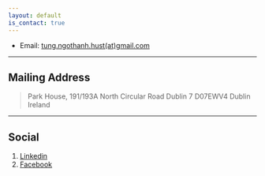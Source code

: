 ```yaml
---
layout: default
is_contact: true
---
```


* Email: [tung.ngothanh.hust(at)gmail.com](mailto:tung.ngothanh.hust@gmail.com)

---

## Mailing Address

> Park House, 191/193A North Circular Road
> Dublin 7
> D07EWV4
> Dublin
> Ireland

---

## Social

1. [Linkedin](https://www.linkedin.com/in/tung-ngo-hust/)
2. [Facebook](https://www.facebook.com/thanhtung.ngo.hust)
